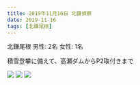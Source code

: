 ```yaml
---
title: 2019年11月16日 北鎌偵察
date: 2019-11-16
tags: [北鎌尾根]
---
```


北鎌尾根
男性: 2名
女性: 1名

積雪登攀に備えて、高瀬ダムからP2取付きまで

![](/2019/11/16/20191116/1.jpg)
![](/2019/11/16/20191116/2.jpg)
![](/2019/11/16/20191116/3.jpg)
